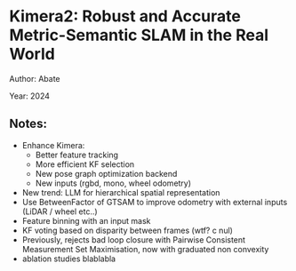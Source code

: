 # Kimera2: Robust and Accurate Metric-Semantic SLAM in the Real World

Author: Abate

Year: 2024

Notes:
---
* Enhance Kimera:
    * Better feature tracking
    * More efficient KF selection
    * New pose graph optimization backend
    * New inputs (rgbd, mono, wheel odometry)
* New trend: LLM for hierarchical spatial representation
* Use BetweenFactor of GTSAM to improve odometry with external inputs (LiDAR / wheel etc..)
* Feature binning with an input mask
* KF voting based on disparity between frames (wtf? c nul)
* Previously, rejects bad loop closure with Pairwise Consistent Measurement Set Maximisation, now with graduated non convexity
* ablation studies blablabla